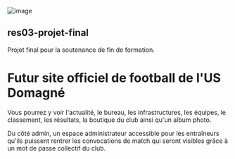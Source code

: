 ![image](https://s3.static-footeo.com/100/uploads/us-domagnestdidier/logo__75nixo4eg.png)

## res03-projet-final

Projet final pour la soutenance de fin de formation.

# Futur site officiel de football de l'US Domagné

Vous pourrez y voir l'actualité, le bureau, les infrastructures, les équipes, le classement, les résultats, la boutique du club ainsi qu'un album photo.

Du côté admin, un espace administrateur accessible pour les entraîneurs qu'ils puissent rentrer les convocations de match qui seront visibles grâce à un mot de passe collectif du club.
